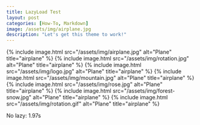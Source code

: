 ```yaml
---
title: LazyLoad Test
layout: post
categories: [How-To, Markdown]
image: /assets/img/airplane.jpg
description: "Let's get this theme to work!"
---
```


{% include image.html src="/assets/img/airplane.jpg" alt="Plane" title="airplane" %}
{% include image.html src="/assets/img/rotation.jpg" alt="Plane" title="airplane" %}
{% include image.html src="/assets/img/logo.jpg" alt="Plane" title="airplane" %}
{% include image.html src="/assets/img/mountain.jpg" alt="Plane" title="airplane" %}
{% include image.html src="/assets/img/rose.jpg" alt="Plane" title="airplane" %}
{% include image.html src="/assets/img/forest-snow.jpg" alt="Plane" title="airplane" %}
{% include image.html src="/assets/img/rotation.gif" alt="Plane" title="airplane" %}

No lazy: 1.97s